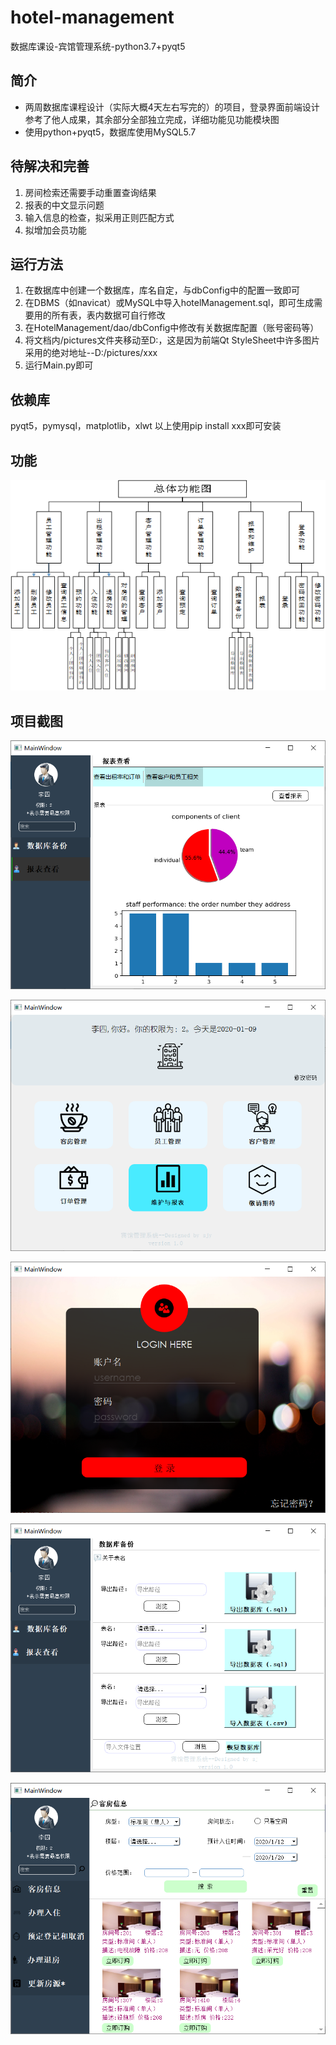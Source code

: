 # hotel-management

数据库课设-宾馆管理系统-python3.7+pyqt5



## 简介

* 两周数据库课程设计（实际大概4天左右写完的）的项目，登录界面前端设计参考了他人成果，其余部分全部独立完成，详细功能见功能模块图
* 使用python+pyqt5，数据库使用MySQL5.7

## 待解决和完善
1. 房间检索还需要手动重置查询结果
2. 报表的中文显示问题
3. 输入信息的检查，拟采用正则匹配方式
4. 拟增加会员功能

## 运行方法

1. 在数据库中创建一个数据库，库名自定，与dbConfig中的配置一致即可
2. 在DBMS（如navicat）或MySQL中导入hotelManagement.sql，即可生成需要用的所有表，表内数据可自行修改
3. 在HotelManagement/dao/dbConfig中修改有关数据库配置（账号密码等）
4. 将文档内/pictures文件夹移动至D:，这是因为前端Qt StyleSheet中许多图片采用的绝对地址--D:/pictures/xxx
5. 运行Main.py即可


## 依赖库

pyqt5，pymysql，matplotlib，xlwt
以上使用pip install xxx即可安装

## 功能

![image-20200109132129113](https://github.com/JonnyS1226/hotel-management/blob/master/%E6%88%AA%E5%9B%BE/function.png)

## 项目截图

![image-20200109132059633](https://github.com/JonnyS1226/hotel-management/blob/master/%E6%88%AA%E5%9B%BE/chart.png)

![image-20200109132214605](https://github.com/JonnyS1226/hotel-management/blob/master/%E6%88%AA%E5%9B%BE/main.png)

![image-20200109132156385](https://github.com/JonnyS1226/hotel-management/blob/master/%E6%88%AA%E5%9B%BE/login.png)

![image-20200109132214605](https://github.com/JonnyS1226/hotel-management/blob/master/%E6%88%AA%E5%9B%BE/backup.png)

![image-20200109132214605](https://github.com/JonnyS1226/hotel-management/blob/master/%E6%88%AA%E5%9B%BE/room.png)

